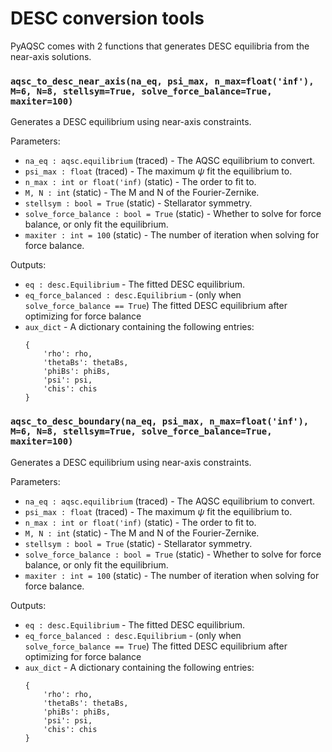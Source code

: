 # DESC conversion tools

PyAQSC comes with 2 functions that generates DESC equilibria from the near-axis solutions. 

### `aqsc_to_desc_near_axis(na_eq, psi_max, n_max=float('inf'), M=6, N=8, stellsym=True, solve_force_balance=True, maxiter=100)`

Generates a DESC equilibrium using near-axis constraints. 

Parameters:

- `na_eq : aqsc.equilibrium` (traced) - The AQSC equilibrium to convert.
- `psi_max : float` (traced) - The maximum $\psi$ fit the equilibrium to.
- `n_max : int or float('inf)` (static) - The order to fit to.
- `M, N : int` (static) - The M and N of the Fourier-Zernike.
- `stellsym : bool = True` (static) - Stellarator symmetry.
- `solve_force_balance : bool = True` (static) - Whether to solve for force balance, or only fit the equilibrium.
- `maxiter : int = 100` (static) - The number of iteration when solving for force balance.

Outputs:

- `eq : desc.Equilibrium` - The fitted DESC equilibrium.
- `eq_force_balanced : desc.Equilibrium` - (only when `solve_force_balance == True`) The fitted DESC equilibrium after optimizing for force balance
- `aux_dict` - A dictionary containing the following entries:
    ```
    {
        'rho': rho, 
        'thetaBs': thetaBs, 
        'phiBs': phiBs, 
        'psi': psi,
        'chis': chis
    }
    ```

### `aqsc_to_desc_boundary(na_eq, psi_max, n_max=float('inf'), M=6, N=8, stellsym=True, solve_force_balance=True, maxiter=100)`

Generates a DESC equilibrium using near-axis constraints. 

Parameters:

- `na_eq : aqsc.equilibrium` (traced) - The AQSC equilibrium to convert.
- `psi_max : float` (traced) - The maximum $\psi$ fit the equilibrium to.
- `n_max : int or float('inf)` (static) - The order to fit to.
- `M, N : int` (static) - The M and N of the Fourier-Zernike.
- `stellsym : bool = True` (static) - Stellarator symmetry.
- `solve_force_balance : bool = True` (static) - Whether to solve for force balance, or only fit the equilibrium.
- `maxiter : int = 100` (static) - The number of iteration when solving for force balance.

Outputs:

- `eq : desc.Equilibrium` - The fitted DESC equilibrium.
- `eq_force_balanced : desc.Equilibrium` - (only when `solve_force_balance == True`) The fitted DESC equilibrium after optimizing for force balance
- `aux_dict` - A dictionary containing the following entries:
    ```
    {
        'rho': rho, 
        'thetaBs': thetaBs, 
        'phiBs': phiBs, 
        'psi': psi,
        'chis': chis
    }
    ```